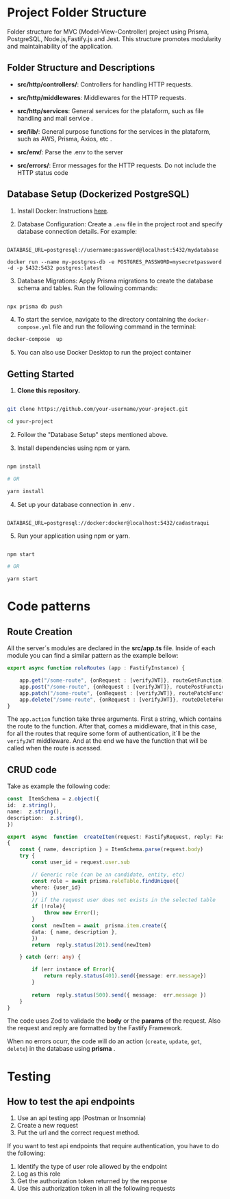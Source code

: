 

# Project Folder Structure

  

Folder structure for MVC (Model-View-Controller) project using Prisma, PostgreSQL, Node.js,Fastify.js and Jest. This structure promotes modularity and maintainability of the application.

  

## Folder Structure and Descriptions

  

-  **src/http/controllers/**: Controllers for handling HTTP requests.

-  **src/http/middlewares**: Middlewares for the HTTP requests.

-  **src/http/services**: General services for the plataform, such as file handling and mail service .

-  **src/lib/**: General purpose functions for the services in the plataform, such as AWS, Prisma, Axios, etc .
- **src/env/**:  Parse the .env to the server
- **src/errors/**: Error messages for the HTTP requests. Do not include the HTTP status code

  

## Database Setup (Dockerized PostgreSQL)

  

1. Install Docker: Instructions [here](https://docs.docker.com/get-docker/).

  

2. Database Configuration: Create a `.env` file in the project root and specify database connection details. For example:

  

```env

DATABASE_URL=postgresql://username:password@localhost:5432/mydatabase

docker run --name my-postgres-db -e POSTGRES_PASSWORD=mysecretpassword -d -p 5432:5432 postgres:latest
``` 

3. Database Migrations: Apply Prisma migrations to create the database schema and tables. Run the following commands:

```bash

npx prisma db push

```
4. To start the service, navigate to the directory containing the  `docker-compose.yml`  file and run the following command in the terminal:

```bash
docker-compose  up
 ```
 5. You can also use Docker Desktop to run the project container

## Getting Started

  

1.  **Clone this repository.**

  

```bash

git clone https://github.com/your-username/your-project.git

cd your-project

```

2. Follow the "Database Setup" steps mentioned above.

  

3. Install dependencies using npm or yarn.

```bash

npm install

# OR

yarn install

```

4. Set up your database connection in .env .

```env

DATABASE_URL=postgresql://docker:docker@localhost:5432/cadastraqui

```

5. Run your application using npm or yarn.

```bash

npm start

# OR

yarn start

```
# Code patterns

## Route Creation

All the server´s modules are declared in the **src/app.ts** file. Inside of each module you can find a similar pattern as the example bellow:

```ts
export async function roleRoutes (app : FastifyInstance) {

	app.get("/some-route", {onRequest : [verifyJWT]}, routeGetFunction) 
	app.post("/some-route", {onRequest : [verifyJWT]}, routePostFunction)
	app.patch("/some-route", {onRequest : [verifyJWT]}, routePatchFunction)
	app.delete("/some-route", {onRequest : [verifyJWT]}, routeDeleteFunction)
}
``` 
The ``app.action`` function take three arguments. First a string, which contains the route to the function. After that, comes a middleware, that in this case, for all the routes that require some form of authentication, it´ll be the ``verifyJWT`` middleware. And at the end we have the function that will be called when the route is acessed.

## CRUD code

Take as example the following code: 
```ts
const  ItemSchema = z.object({
id:  z.string(),
name:  z.string(),
description:  z.string(),
})

export  async  function  createItem(request: FastifyRequest, reply: FastifyReply) 
{
	const { name, description } = ItemSchema.parse(request.body)
	try {
		const user_id = request.user.sub

		// Generic role (can be an candidate, entity, etc)
		const role = await prisma.roleTable.findUnique({
		where: {user_id}
		})
		// if the request user does not exists in the selected table
		if (!role){
			throw new Error();
		}
		const  newItem = await  prisma.item.create({
		data: { name, description },
		})
		return  reply.status(201).send(newItem)

	} catch (err: any) {

		if (err instance of Error){
			return reply.status(401).send({message: err.message})
		}
			
		return  reply.status(500).send({ message:  err.message })
	}
}
```
The code uses Zod to validade the **body** or the **params** of the request. Also the request and reply are formatted by the Fastify Framework. 

When no errors ocurr, the code will do an action (`create`, `update`, `get`, `delete`) in the database using **prisma** .

# Testing

## How to test the api endpoints
	
1. Use an api testing app (Postman or Insomnia)
2. Create a new request
3. Put the url and the correct request method.

If you want to test api endpoints that require authentication, you have to do the following:

1. Identify the type of user role allowed by the endpoint
2. Log as this role
3. Get the authorization token returned by the response
4. Use this authorization token in all the following requests


